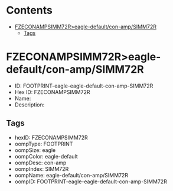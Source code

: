 



Contents
========

* [FZECONAMPSIMM72R>eagle-default/con-amp/SIMM72R](#fzeconampsimm72reagle-defaultcon-ampsimm72r)
	* [Tags](#tags)

# FZECONAMPSIMM72R>eagle-default/con-amp/SIMM72R

- ID: FOOTPRINT-eagle-eagle-default-con-amp-SIMM72R
- Hex ID: FZECONAMPSIMM72R
- Name: 
- Description: 

## Tags

- hexID: FZECONAMPSIMM72R
- oompType: FOOTPRINT
- oompSize: eagle
- oompColor: eagle-default
- oompDesc: con-amp
- oompIndex: SIMM72R
- oompName: eagle-default/con-amp/SIMM72R
- oompID: FOOTPRINT-eagle-eagle-default-con-amp-SIMM72R
